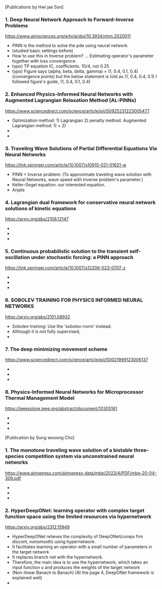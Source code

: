 [Publications by Hwi jae Son]

### 1. Deep Neural Network Approach to Forward-Inverse Problems

<https://www.aimsciences.org/article/doi/10.3934/nhm.2020011>

- PINN is the method to solve the pde using neural network.
- (studied basic settings before)
- How to use this in Inverse problem? ... Estimating operator's parameter together with loss convergence.
- typo) TP equation IC, coefficients. 10/4, not 0.25
- typo) Figure says (alpha, beta, delta, gamma) = (1, 0.4, 0.1, 0.4) (convergence points)
but the below statement is told as (1, 0.4, 0.4, 0.1)
I followed figure's guide, (1, 0.4, 0.1, 0.4)


### 2. Enhanced Physics-Informed Neural Networks with Augmented Lagrangian Relaxation Method (AL-PINNs)

<https://www.sciencedirect.com/science/article/pii/S0925231223005477>

- Optimization method: 1) Lagrangian 2) penalty method. Augmented Lagrangian method: 1) + 2)
- 
-


### 3. Traveling Wave Solutions of Partial Differential Equations Via Neural Networks

<https://link.springer.com/article/10.1007/s10915-021-01621-w>

- PINN + Inverse problem: (To approximate traveling wave solution with Neural Networks, wave speed with Inverse problem's parameter.)
- Keller–Segel equation: our interested equation.
- Anjats


### 4. Lagrangian dual framework for conservative neural network solutions of kinetic equations

<https://arxiv.org/abs/2106.12147>

- 
-
-


### 5. Continuous probabilistic solution to the transient self-oscillation under stochastic forcing: a PINN approach

<https://link.springer.com/article/10.1007/s12206-023-0707-z>

- 
-
-


### 6. SOBOLEV TRAINING FOR PHYSICS INFORMED NEURAL NETWORKS

<https://arxiv.org/abs/2101.08932>

- Sobolev-training: Use the 'sobolev-norm' instead.
- Although it is not fully supervised, 
-


### 7. The deep minimizing movement scheme

<https://www.sciencedirect.com/science/article/pii/S0021999123006137>

- 
-
-


### 8. Physics-Informed Neural Networks for Microprocessor Thermal Management Model

<https://ieeexplore.ieee.org/abstract/document/10305161>

- 
-
-


[Publication by Sung wooong Cho]

 
### 1. The monotone traveling wave solution of a bistable three-species competition system via unconstrained neural networks

<https://www.aimspress.com/aimspress-data/mbe/2023/4/PDF/mbe-20-04-309.pdf>

- 
-
-


### 2. HyperDeepONet: learning operator with complex target function space using the limited resources via hypernetwork

<https://arxiv.org/abs/2312.15949>

- HyperDeepONet relieves the complexity of DeepONet(compx frm discont, nonsmooth) using hypernetwork.
- It facilitates learning an operator with a small number of parameters in the target network
- It replaces branch net with the hypernetwork.
- Therefore, the main idea is to use the hypernetwork, which takes an input function u and produces the weights of the target network
- (Non-linear Banach to Banach) (At the page 4, DeepONet framework is explained well)
- 
